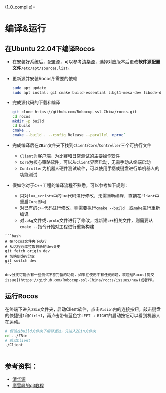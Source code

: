 (1_0_compile)=
# 编译&运行

## 在Ubuntu 22.04下编译Rocos
* 在安装好系统后，配置源，可以参考[清华源](https://mirrors.tuna.tsinghua.edu.cn/help/ubuntu/)，选择对应版本后更改**软件源配置文件**`/etc/apt/sources.list`。

* 更新源并安装Rocos所需要的依赖
    ```bash
    sudo apt update
    sudo apt install git cmake build-essential libgl1-mesa-dev libode-dev qtbase5-dev qtdeclarative5-dev libqt5serialport5-dev libtolua++5.1-dev libeigen3-dev protobuf-compiler libprotobuf-dev qml-module-qtquick* qml-module-qtgamepad libfmt-dev
    ```

* 完成源代码的下载和编译
    ```bash
    git clone https://github.com/Robocup-ssl-China/rocos.git
    cd rocos
    mkdir -p build
    cd build
    cmake ..
    cmake --build . --config Release --parallel `nproc`
    ```

* 完成编译后在`ZBin`文件夹下找到`Client`/`Core`/`Controller`三个可执行文件
    * `Client`为客户端，为比赛和日常测试的主要操作软件
    * `Core`为核心策略软件，可以从`Client`界面启动，无需手动从终端启动
    * `Controller`为机器人硬件测试软件，可以使用手柄或键盘进行单机器人的功能测试

* 假如你对于c++工程的编译流程不熟悉，可以参考如下规则：
    * 只对`lua_scripts`中的lua代码进行修改，无需重新编译，直接在`Client`中重启`Core`即可
    * 对已有的`c++`代码进行修改，则需要执行`cmake --build .`或`make`进行重新编译
    * 对`.pkg`文件或`.proto`文件进行了修改，或新建`c++`相关文件，则需要从`cmake ..`指令开始对工程进行重新构建

````{admonition} 如果你想体验最新的功能，可以使用如下指令将工程切换到dev分支
```bash
# 在rocos文件夹下执行
# 从远程仓库拉取最新的dev分支
git fetch origin dev
# 切换到dev分支
git switch dev
```
````
```{warning}
dev分支可能会有一些测试不够完备的功能，如果在使用中有任何问题，欢迎给Rocos[提交issue](https://github.com/Robocup-ssl-China/rocos/issues/new)或者PR。
```

## 运行Rocos

在终端下进入`ZBin`文件夹，启动Client软件，点击`Vision`内的连接按钮，敲击键盘的快捷键`1`和`Ctrl+1`，再点击带有蓝色字`LEFT → RIGHT`的启动按钮可以看到机器人在运动。
```bash
# 假设在build文件夹下编译通过，先进入ZBin文件夹
cd ../ZBin
# 启动Client
./Client
```

```{thumbnail} ../../img/client_run.png
```

## 参考资料：
* [清华源](https://mirrors.tuna.tsinghua.edu.cn/help/ubuntu/)
* [廖雪峰的git教程](https://www.liaoxuefeng.com/wiki/896043488029600)